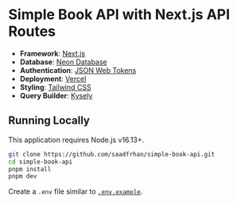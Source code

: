 # Simple Book API with Next.js API Routes

- **Framework**: [Next.js](https://nextjs.org/)
- **Database**: [Neon Database](https://neon.tech/)
- **Authentication**: [JSON Web Tokens](https://jwt.io)
- **Deployment**: [Vercel](https://vercel.com)
- **Styling**: [Tailwind CSS](https://tailwindcss.com)
- **Query Builder**: [Kysely](https://kysely-org.github.io/kysely/)

## Running Locally

This application requires Node.js v16.13+.

```bash
git clone https://github.com/saadfrhan/simple-book-api.git
cd simple-book-api
pnpm install
pnpm dev
```

Create a `.env` file similar to [`.env.example`](https://github.com/saadfrhan/simple-book-api/blob/master/.env.example).

